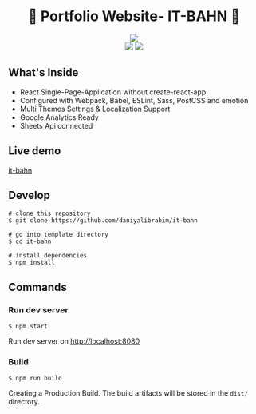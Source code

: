 <h1 align="center">🎉 Portfolio Website- IT-BAHN 🎉</h1>

<p align="center"> 
    <img src="https://img.shields.io/netlify/be04037e-05f1-4bad-92bd-eed3a33b7c0e?label=Netlify%20Deployment&style=for-the-badge"/>
    <br/> 
    <img src="https://img.shields.io/github/license/daniyalibrahim/it-bahn" />
    <a href="https://github.com/daniyalibrahim/it-bahn/issues">
        <img src="https://img.shields.io/github/issues/daniyalibrahim/it-bahn" />
    </a>
  
</p>

## What's Inside

- React Single-Page-Application without create-react-app
- Configured with Webpack, Babel, ESLint, Sass, PostCSS and emotion
- Multi Themes Settings & Localization Support
- Google Analytics Ready
- Sheets Api connected 

## Live demo

[it-bahn](https://it-bahn.com)


## Develop

```shell
# clone this repository
$ git clone https://github.com/daniyalibrahim/it-bahn

# go into template directory
$ cd it-bahn

# install dependencies
$ npm install
```

## Commands

### Run dev server

```shell
$ npm start
```

Run dev server on [http://localhost:8080](http://localhost:8080)

### Build

```shell
$ npm run build
```

Creating a Production Build. The build artifacts will be stored in the `dist/` directory.
